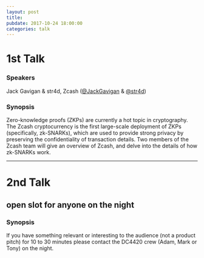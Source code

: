 ```yaml
---
layout: post
title:
pubdate: 2017-10-24 18:00:00
categories: talk
---
```


# 1st Talk


### Speakers

Jack Gavigan & str4d, Zcash ([@JackGavigan](https://twitter.com/JackGavigan) & [@str4d](https://twitter.com/str4d))

### Synopsis

Zero-knowledge proofs (ZKPs) are currently a hot topic in cryptography. The Zcash cryptocurrency is the first large-scale deployment of ZKPs (specifically, zk-SNARKs), which are used to provide strong privacy by preserving the confidentiality of transaction details. Two members of the Zcash team will give an overview of Zcash, and delve into the details of how zk-SNARKs work.

<hr>

# 2nd Talk

## open slot for anyone on the night

### Synopsis

If you have something relevant or interesting to the audience (not a product pitch) for 10 to 30 minutes please contact the DC4420 crew (Adam, Mark or Tony) on the night.
